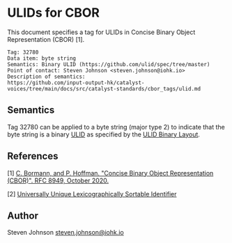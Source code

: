 # ULIDs for CBOR

This document specifies a tag for ULIDs in Concise Binary Object Representation (CBOR) [1].

    Tag: 32780
    Data item: byte string
    Semantics: Binary ULID (https://github.com/ulid/spec/tree/master)
    Point of contact: Steven Johnson <steven.johnson@iohk.io>
    Description of semantics: 
    https://github.com/input-output-hk/catalyst-voices/tree/main/docs/src/catalyst-standards/cbor_tags/ulid.md

## Semantics

Tag 32780 can be applied to a byte string (major type 2) to indicate that the byte string
is a binary [ULID] as specified by the [ULID Binary Layout].

## References

<!-- markdownlint-disable max-one-sentence-per-line -->
[1] [C. Bormann, and P. Hoffman. "Concise Binary Object Representation (CBOR)". RFC 8949, October 2020.][RFC 8949]
<!-- markdownlint-enable max-one-sentence-per-line -->

[2] [Universally Unique Lexicographically Sortable Identifier][ULID]

## Author

Steven Johnson <steven.johnson@iohk.io>

[RFC 8949]: https://datatracker.ietf.org/doc/html/rfc8949
[ULID]: https://github.com/ulid/spec/blob/master/README.md
[ULID Binary Layout]: https://github.com/ulid/spec/tree/master#binary-layout-and-byte-order
